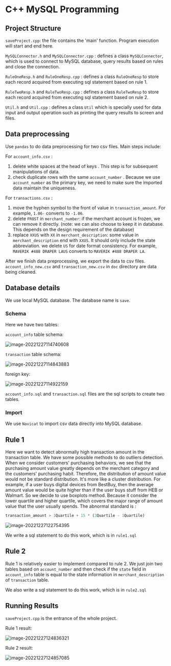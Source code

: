 # C++ MySQL Programming 


## Project Structure

`saveProject.cpp`: the file contains the 'main' function. Program execution will start and end here.

`MySQLConnector.h` and `MySQLConnector.cpp` : defines a class `MySQLConnector`, which is used to connect to MySQL database, query results based on rules and close the connection.

`RuleOneResp.h` and `RuleOneResp.cpp` : defines a class `RuleOneResp` to store each record acquired from executing sql statement based on rule 1. 

`RuleTwoResp.h` and `RuleTwoResp.cpp` : defines a class `RuleTwoResp` to store each record acquired from executing sql statement based on rule 2. 

`Util.h` and `Util.cpp` : defines a class `Util` which is specially used for data input and output operation such as printing the query results to screen and files.

## Data preprocessing

Use `pandas` to do data preprocessing for two csv files. Main steps include:

For `account_info.csv` :

1. delete white spaces at the head of keys . This step is for subsequent manipulations of data. 
2. check duplicate rows with the same `account_number` . Because we use `account_number` as the primary key, we need to make sure the imported data maintain the uniqueness.

For `transactions.csv` :

1. move the hyphen symbol to the front of value in `transaction_amount`. For example, `1.06-` converts to `-1.06`.
2.  delete `FROST` in `merchant_number`: if the merchant account is frozen, we can remove it directly. (note: we can also choose to keep it in database. This depends on the design requirement of the database)
3. replace `XXUS` with `XX` in `merchant_description`: some value in `merchant_description` end with `XXUS`. It should only include the state abbreviation. we delete `US` for date format consistency. For example, `MAVERIK #488 DRAPER LAUS`  converts to `MAVERIK #488 DRAPER LA`.

After we finish data preprocessing, we export the data to csv files. `account_info_new.csv` and `transaction_new.csv` in `doc` directory are data being cleaned.

## Database details

We use local MySQL database. The database name is `save`.

### Schema

Here we have two tables:

`account_info` table schema:

![image-20221227114740608](C:\Users\86139\AppData\Roaming\Typora\typora-user-images\image-20221227114740608.png)

`transaction` table schema:

![image-20221227114843883](C:\Users\86139\AppData\Roaming\Typora\typora-user-images\image-20221227114843883.png)

foreign key:

![image-20221227114922159](C:\Users\86139\AppData\Roaming\Typora\typora-user-images\image-20221227114922159.png)

`account_info.sql` and `transaction.sql` files are the sql scripts to create two tables. 

### Import

We use `Navicat` to import csv data directly into MySQL database.

## Rule 1

Here we want to detect abnormally high transaction amount in the transaction table. We have some possible methods to do outliers detection. When we consider customers' purchasing behaviors, we see that the purchasing amount value greatly depends on the merchant category and the customers' purchasing habit. Therefore, the distribution of amount value would not be standard distribution. It's more like a cluster distribution. For example, if a user buys digital devices from BestBuy, then the average amount value would be quite higher than if the user buys stuff from HEB or Walmart.  So we decide to use boxplots method. Because it consider the lower quartile and higher quartile, which covers the major range of amount value that the user usually spends. The abnormal standard is :

```sql
transaction_amount > 1Quartile + 15 * (3Quartile - 1Quartile)
```

![image-20221227122754395](C:\Users\86139\AppData\Roaming\Typora\typora-user-images\image-20221227122754395.png)

We write a sql statement to do this work, which is in `rule1.sql`

## Rule 2

Rule 1 is relatively easier to implement compared to rule 2. We just join two tables based on `account_number` and then check if the `state` field in `account_info` table is equal to the state information in `merchant_description` of `transaction` table. 

We also write a sql statement to do this work, which is in `rule2.sql`  

## Running Results

`saveProject.cpp` is the entrance of the whole project.

Rule 1 result:

![image-20221227124836321](C:\Users\86139\AppData\Roaming\Typora\typora-user-images\image-20221227124836321.png)



Rule 2 result:

![image-20221227124857085](C:\Users\86139\AppData\Roaming\Typora\typora-user-images\image-20221227124857085.png)

